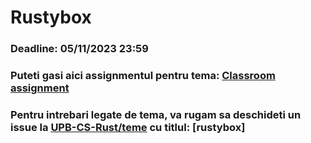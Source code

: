 # Rustybox
### Deadline: **05/11/2023 23:59**
### Puteti gasi aici assignmentul pentru tema: [Classroom assignment](https://classroom.github.com/a/iYoQzOhX)
### Pentru intrebari legate de tema, va rugam sa deschideti un issue la [UPB-CS-Rust/teme](https://github.com/UPB-CS-Rust/teme) cu titlul: [rustybox] <title issue>. (titlul issue-ului e ce scrieti voi).
### Cunostiinte evaluate:
  * Utilizarea limbajului Rust
  * Intelegerea modului de functionare a liniei de comanda

### Reguli:
  1. Tema trebuie sa contina un fisier numit README.md care sa contina explicatii referitoare la modul de rezolvare al temei. (-0.1p)
  2. Tema trebuie implementata in Rust, utilizand **doar** functii din biblioteca **standard** de Rust. Orice alta implementare va conduce la anularea temei. (0p)
       > **Exceptie**: Puteti utiliza biblioteca [chrono](https://docs.rs/chrono/latest/chrono/) pentru afisarea datei si a orei. <br>
       > Pentru expresii regulate puteti folosi biblioteca [regex](https://docs.rs/regex/latest/regex/). <br>
       > Acestea trebuie adaugata in `Cargo.toml`.
       <br>
       
       > **Atentie!**: Nu se pot utiliza biblioteci pentru executare de comenzi.

### Copiat
Tema este individual. Orice tentativa de copiat determina alocarea punctajului **0p** pentru teme. Utilizam un sistem automat de detectare a copiatului. Daca avem dubii legate de implementarea voastra, va vom adresa intrebari suplimentare in legatura cu tema.

  > **NU PUBLICATI COD SURSA**. Aceasta actiune se incadreaza la copiat, lucru care va conduce la primirea punctajului **0p** pentru tema.

### Rustybox
Scopul aceste teme este implementarea unui utilitar complet de executare a comenzilor de tip Linux bash.

Pentru a rezolva aceasta tema, veti realiza un program in Rust care sa primeasca drept argument comanda pe care dorim sa o executam, urmata de parametrii sai. Programul executa comanda si apoi isi termina executia.

**Exemplu**
    ./rustybox cp file folder

### Comenzi acceptate
In continuare, vom defini comenzile suportate de utilitar, urmate de comoprtamentul caracteristic si parametrii acceptati. Pentru orice alta comanda sau format diferit, formatul va afisa mesajul **Invalid command** et va returna valoarea **-1**.

  > Din motiv de incompatibilitate intre sistemul Linux si alte sisteme, codul de eroare afisat in terminalul Linux va fi egal cu 255, nu cu -1. Daca terminalul afiseaza 255 drept cod de eroare, solutia este corecta. Acest lucru se va produce in mod egal cu codurile de eroare specifice de mai jos, pentru fiecare din ele, terminalul va afisa un numar pozitiv.

In cazul in care comanda primita de catre utilitar se executa fara eroare, programul va returna valoarea 0. In caz contrar, va returna codul de eroare specific, mentionat in descrierea comenzii.

  > Pentru a va ajuta sa intelegeti modul de functionare al fiecarei comenzi, am atasat fiecareia pagina din manualul de utilizare. Nu cerem implementarea tuturor parametrilor precizati in manual, doar a celor care sunt precizati in enuntul temei. Parametrii care au forma [param] sunt optionali.

Comenzile suportate de aplicatia mini-busybox sunt:

  * **pwd** - Afiseaza calea absoluta a directorului curent [doc](https://linux.die.net/man/1/pwd)
     <br>
     
     *Exemplu*
      ```
      $ ./rustybox pwd
      /home/pi/my_directories
      ```
  * **echo [option] arguments** - Afiseaza argumentele consolei, urmate de o noua linie [doc](https://linux.die.net/man/1/echo). In cazul unei erori se va returna valoarea -10 (se va afisa valoarea 246 in terminal).
      * **-n** - cu acest parametru nu vom adauga o linie noua la final
     <br>
     
     *Exemplu*

      ```
      $ ./rustybox echo a b c
      a b c
      $ ./rustybox echo -n a b c
      a b c$
      ```
  * **cat nume_fisiere** - Concateneaza continutul fisierelor si il afiseaza la iesirea standard  [doc](https://linux.die.net/man/1/cat). In caz de eroare va intoarce valoarea -20 (valoarea 236 va fi afisat in terminal)
     <br>
     
     *Exemplu*
    
      ```
      $ ./rustybox cat file1
      Text in file1                       
      $ ./rustybox cat file2
      Text in file 2
      $ ./rustybox cat file1 file2
      Text in file1
      Text in file 2
      
      ```
 * **mkdir nume_directoare** - Creeaza directoarele trimise ca parametru, daca acestea nu exista. Daca operatiunea de nu poate fi efectuata, scriptul va returna valoarea -30 (valoarea 226 va fi afisata in terminal) [doc](https://linux.die.net/man/1/mkdir)
     <br>
     
     *Exemplu*
    
      ```
       ./rustybox mkdir my_drectory
       ./rustybox mkdir my_drectory1 my_drectory2 my_drectory3
      
      ```
 * **mv sursa destinatie** - Deplaseaza/Redenumeste fisierul/directorul sursa la cel destinatie [doc](https://linux.die.net/man/1/mv). In caz de eroare se va intoarce va intoarce valoarea -40 (valoarea 216 va fi afisata in terminal)
     <br>
     
     *Exemplu*
    
      ```
       ./rustybox mv source destination
      
      ```

 * **ln [optiune] sursa nume_link** - Creeaza un link simbolic nu muele nume_link catre fisierul sursa. Putem creea un link catre doar catre un fisier [doc](https://linux.die.net/man/1/ln). In caz de eroare se va intoarce va intoarce valoarea -50 (valoarea 206 va fi afisata in terminal)
     * -s, --symbolic creeaza un link simbolic in locul unui hard link
     <br>
     *Exemplu*
    
      ```
       ./rustybox ln my_file my_file_link
       ./rustybox ln -s my_file my_file_link3
      
      ```

 * **rmdir nume_directoare** - Sterge directoarele goale pasate ca argumente [doc](https://linux.die.net/man/1/rmdir). In caz de eroare se va intoarce va intoarce valoarea -60 (valoarea 196 va fi afisata in terminal)
     * -s, --symbolic creeaza un link simbolic in locul unui hard link
     <br>
     
     *Exemplu*
    
      ```
       ./rustybox rmdir my_empty_directory
       ./rustybox rmdir my_empty_directory1 my_empty_directory2
      
      ```

 * **rm [options] fichiere/directoare** - Sterge directoarele pasate ca argumente. Fara optiuni, nu poate sterge directoare. Daca primeste ca parametrii si fisiere, nu doar directoare, va sterge doar fisierele si va returna valoarea -70 (valoarea 186 va fi afisata in terminal) [doc](https://linux.die.net/man/1/rm).
     * -r, -R, --recursive - sterge directoarele si continutul lor
     * -d, --dir - sterge directoarele fara continut
     <br>
     
     *Exemplu*
    
      ```
        ./rustybox rm my_file1 my_file2
        ./rustybox rm -R my_directory
        ./rustybox rm --dir my_empty_directory
      
      ```

 * **ls [options] [director]** - Listeaza conitnutul directorului. Daca nu specificam niciun director, va lista continutul directorului curent; fara optiunea **-a**/**-all**, nu vom afisa fisierele/directoarele ascunse(cele ale caror nume nu incep cu '.'). Daca primim ca parametru calea catre un fisier, va afisa fisierul. Fiecare fisier/director va fi afisat pe o linie noua [doc](https://linux.die.net/man/1/ls). In caz de eroare se va intoarce va intoarce valoarea -80 (valoarea 176 va fi afisata in terminal).
     * -a, -all - afiseaza si fisierele/directoarele ascunse
     * -R, --recursive - listeaza continutul fiecarui director din ierarhie. Pentru fisierele/directoarele care nu se gasesc direct in punctul citirii, va afisa calea absoluta, ex: output/test/file.
     <br>
     
     *Exemplu*
    
      ```
       $ ./rustybox ls
        directory1
        Directory2
        File1
        file2
      $ ./rustybox ls -a
        .
        ..
        directory1
        Directory2
        File1
        File2
      $ ./rustybox ls Directory2
        f1
        f2
      
      ```
 * **cp [option] sursa destinatie** - Copiaza un fisier sau director de la sursa la destinatie. Daca nu mentionam numele destinatiei, fisierul va fi copiat cu numele sursei [doc](https://linux.die.net/man/1/cp). In caz de eroare se va intoarce va intoarce valoarea -90 (valoarea 166 va fi afisata in terminal).
     * -R, -r, --recursive - copiaza in mod recursiv; se utilizeaza pentru a copia directoare cu tot continutul lor
     <br>
     
     *Exemplu*
    
      ```
      ./rustybox cp my_file my_directory
      ./rustybox cp -r my_directory1 my_directory2
            
      ```

 * **touch [options] fisier** -Actualizeaza data si ora de acces si modificare a fisierului la ora si data curente. daca fisierul nu exista, il creeaza la momentul executiei programului [doc](https://linux.die.net/man/1/touch). In caz de eroare se va intoarce va intoarce valoarea -100 (valoarea 156 va fi afisata in terminal).
     * -a - schimba doar data si ora accesului
     * -c, --no-creat - nu creeaza fisierul daca nu exista
     * -m - schimba doar data si ora modificarii
     <br>
     
     *Exemplu*
    
      ```
     ./rustybox touch my_file
     ./rustybox touch -a --no-create my_file
            
      ```

 * **chmod permisiuni fisier/director** - Schimba bitii de permisiune (rwx) al unui fisier/director [doc](https://linux.die.net/man/1/chmod). In caz de eroare se va intoarce va intoarce valoarea -25 (valoarea 231 va fi afisata in terminal).
     Permisiunile pot fi specificate in 2 moduri:
      1. numeric: un numar format din 3 cifre, fiecare reprezantand o valoare pe 3 biti: ex: 650
      2. adaugand/stergand permisiuni specifice: pentru fiecare din cele 3 categorii (user, group others0 putem adauga sau sterge permisiuni. Categoriile sunt u - user, g - group, o - other, a - all. Formatul generic este: **u/g/o/a +/- r/w/x**.
     <br>
     
     *Exemplu*
    
      ```
        ./rustybox chmod 570 file
        ./rustybox chmod u+x file
        ./rustybox chmod ug+rx file
        ./rustybox chmod a-rx file
            
      ```
### Bonus
 * **grep [-i] regex nume_fisier** - Returneaza toate liniile fisierului care contin expresia regulata.
     * -i - Returneaza toate liniile fisierului care **nu** contin expresia regulata.
     <br>

     *Exemplu*
    
      ```
       $ ./rustybox grep '[0-9]+' File
         this line 99
         this line is another 7
  
      ```
 * **ls**
     * -l - Afiseaza toate informatiile legate de fisiere
     <br>

     *Exemplu*
    
      ```
      $ ./rustybox ls -l
      drwxr-xr-x alexandru staff 960 Feb 12 22:40 Desktop
      -rw-r--r-- alexandru staff 372944 Nov 29  2020 Title Hello Wyliodrin STUDIO.jpg
      
      # file_type (-, l - link, d - directory) properties user group size modified_date name
      $ ./rustybox ls -l Desktop
      drwxr-xr-x alexandru staff 960 Feb 12 22:40 Desktop
  
      ```      
